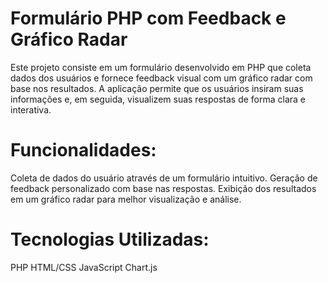 # Formulário PHP com Feedback e Gráfico Radar

Este projeto consiste em um formulário desenvolvido em PHP que coleta dados dos usuários e fornece feedback visual com um gráfico radar com base nos resultados.
A aplicação permite que os usuários insiram suas informações e, em seguida, visualizem suas respostas de forma clara e interativa.

# Funcionalidades:
Coleta de dados do usuário através de um formulário intuitivo.
Geração de feedback personalizado com base nas respostas.
Exibição dos resultados em um gráfico radar para melhor visualização e análise.

# Tecnologias Utilizadas:
PHP
HTML/CSS
JavaScript
Chart.js
